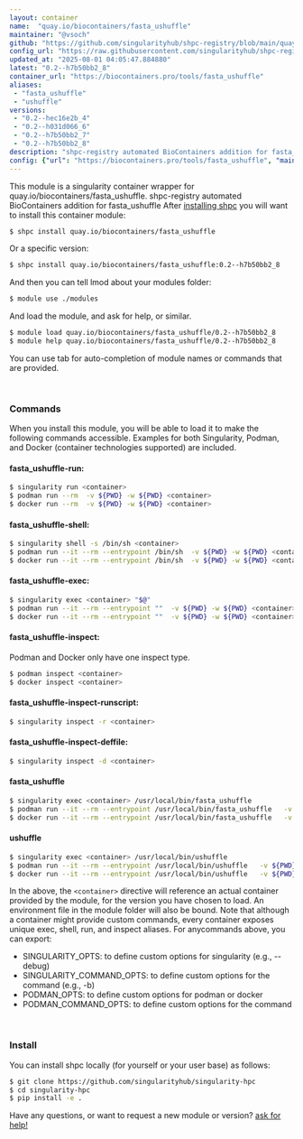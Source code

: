 ```yaml
---
layout: container
name:  "quay.io/biocontainers/fasta_ushuffle"
maintainer: "@vsoch"
github: "https://github.com/singularityhub/shpc-registry/blob/main/quay.io/biocontainers/fasta_ushuffle/container.yaml"
config_url: "https://raw.githubusercontent.com/singularityhub/shpc-registry/main/quay.io/biocontainers/fasta_ushuffle/container.yaml"
updated_at: "2025-08-01 04:05:47.884880"
latest: "0.2--h7b50bb2_8"
container_url: "https://biocontainers.pro/tools/fasta_ushuffle"
aliases:
 - "fasta_ushuffle"
 - "ushuffle"
versions:
 - "0.2--hec16e2b_4"
 - "0.2--h031d066_6"
 - "0.2--h7b50bb2_7"
 - "0.2--h7b50bb2_8"
description: "shpc-registry automated BioContainers addition for fasta_ushuffle"
config: {"url": "https://biocontainers.pro/tools/fasta_ushuffle", "maintainer": "@vsoch", "description": "shpc-registry automated BioContainers addition for fasta_ushuffle", "latest": {"0.2--h7b50bb2_8": "sha256:0a8a34b85fb05cf1be0b62c6b22838da29e471c9cb1151bc853318dc84233f24"}, "tags": {"0.2--hec16e2b_4": "sha256:fbd097083ae7a15580446ca860d6324f7ed736ff0dfad79490a3d05cacea1f23", "0.2--h031d066_6": "sha256:8b682bdbce9c1dbcecc19a57db54e70c51c10bb13e147d1a6eab430cd01c0371", "0.2--h7b50bb2_7": "sha256:c14d9bc4548629c243124cf9a494d176aa4a1fdfd329386b7d5430ab8a186c0d", "0.2--h7b50bb2_8": "sha256:0a8a34b85fb05cf1be0b62c6b22838da29e471c9cb1151bc853318dc84233f24"}, "docker": "quay.io/biocontainers/fasta_ushuffle", "aliases": {"fasta_ushuffle": "/usr/local/bin/fasta_ushuffle", "ushuffle": "/usr/local/bin/ushuffle"}}
---
```


This module is a singularity container wrapper for quay.io/biocontainers/fasta_ushuffle.
shpc-registry automated BioContainers addition for fasta_ushuffle
After [installing shpc](#install) you will want to install this container module:


```bash
$ shpc install quay.io/biocontainers/fasta_ushuffle
```

Or a specific version:

```bash
$ shpc install quay.io/biocontainers/fasta_ushuffle:0.2--h7b50bb2_8
```

And then you can tell lmod about your modules folder:

```bash
$ module use ./modules
```

And load the module, and ask for help, or similar.

```bash
$ module load quay.io/biocontainers/fasta_ushuffle/0.2--h7b50bb2_8
$ module help quay.io/biocontainers/fasta_ushuffle/0.2--h7b50bb2_8
```

You can use tab for auto-completion of module names or commands that are provided.

<br>

### Commands

When you install this module, you will be able to load it to make the following commands accessible.
Examples for both Singularity, Podman, and Docker (container technologies supported) are included.

#### fasta_ushuffle-run:

```bash
$ singularity run <container>
$ podman run --rm  -v ${PWD} -w ${PWD} <container>
$ docker run --rm  -v ${PWD} -w ${PWD} <container>
```

#### fasta_ushuffle-shell:

```bash
$ singularity shell -s /bin/sh <container>
$ podman run --it --rm --entrypoint /bin/sh  -v ${PWD} -w ${PWD} <container>
$ docker run --it --rm --entrypoint /bin/sh  -v ${PWD} -w ${PWD} <container>
```

#### fasta_ushuffle-exec:

```bash
$ singularity exec <container> "$@"
$ podman run --it --rm --entrypoint ""  -v ${PWD} -w ${PWD} <container> "$@"
$ docker run --it --rm --entrypoint ""  -v ${PWD} -w ${PWD} <container> "$@"
```

#### fasta_ushuffle-inspect:

Podman and Docker only have one inspect type.

```bash
$ podman inspect <container>
$ docker inspect <container>
```

#### fasta_ushuffle-inspect-runscript:

```bash
$ singularity inspect -r <container>
```

#### fasta_ushuffle-inspect-deffile:

```bash
$ singularity inspect -d <container>
```


#### fasta_ushuffle

```bash
$ singularity exec <container> /usr/local/bin/fasta_ushuffle
$ podman run --it --rm --entrypoint /usr/local/bin/fasta_ushuffle   -v ${PWD} -w ${PWD} <container> -c " $@"
$ docker run --it --rm --entrypoint /usr/local/bin/fasta_ushuffle   -v ${PWD} -w ${PWD} <container> -c " $@"
```


#### ushuffle

```bash
$ singularity exec <container> /usr/local/bin/ushuffle
$ podman run --it --rm --entrypoint /usr/local/bin/ushuffle   -v ${PWD} -w ${PWD} <container> -c " $@"
$ docker run --it --rm --entrypoint /usr/local/bin/ushuffle   -v ${PWD} -w ${PWD} <container> -c " $@"
```



In the above, the `<container>` directive will reference an actual container provided
by the module, for the version you have chosen to load. An environment file in the
module folder will also be bound. Note that although a container
might provide custom commands, every container exposes unique exec, shell, run, and
inspect aliases. For anycommands above, you can export:

 - SINGULARITY_OPTS: to define custom options for singularity (e.g., --debug)
 - SINGULARITY_COMMAND_OPTS: to define custom options for the command (e.g., -b)
 - PODMAN_OPTS: to define custom options for podman or docker
 - PODMAN_COMMAND_OPTS: to define custom options for the command

<br>

### Install

You can install shpc locally (for yourself or your user base) as follows:

```bash
$ git clone https://github.com/singularityhub/singularity-hpc
$ cd singularity-hpc
$ pip install -e .
```

Have any questions, or want to request a new module or version? [ask for help!](https://github.com/singularityhub/singularity-hpc/issues)